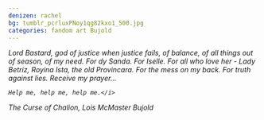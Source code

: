 ```yaml
---
denizen: rachel
bg: tumblr_pcrluxPNoy1qg82kxo1_500.jpg
categories: fandom art Bujold
---
```




<i>Lord Bastard, god of justice when justice fails, of balance, of all things out of season, of my need. For dy Sanda. For Iselle. For all who love her - Lady Betriz, Royina Ista, the old Provincara. For the mess on my back. For truth against lies. Receive my prayer…

    Help me, help me, help me.</i>

The Curse of Chalion, Lois McMaster Bujold
